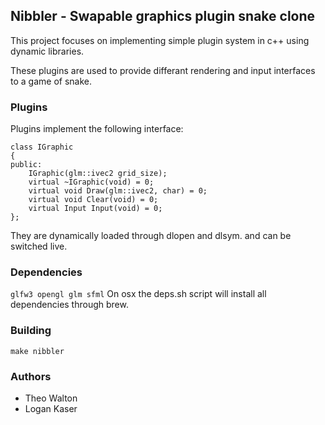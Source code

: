 ## Nibbler - Swapable graphics plugin snake clone

This project focuses on implementing simple plugin system in c++ 
using dynamic libraries. 

These plugins are used to provide differant rendering 
and input interfaces to a game of snake. 

### Plugins
Plugins implement the following interface: 

```
class IGraphic
{
public:
	IGraphic(glm::ivec2 grid_size);
	virtual ~IGraphic(void) = 0;
	virtual void Draw(glm::ivec2, char) = 0;
	virtual void Clear(void) = 0;
	virtual Input Input(void) = 0;
};
```
They are dynamically loaded through dlopen and dlsym. 
and can be switched live. 


### Dependencies
`glfw3 opengl glm sfml` 
On osx the deps.sh script will 
install all dependencies through 
brew.

### Building
`make nibbler` 

### Authors
 - Theo Walton
 - Logan Kaser
